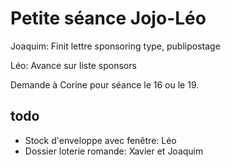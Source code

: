 # Petite séance Jojo-Léo

Joaquim: Finit lettre sponsoring type, publipostage

Léo: Avance sur liste sponsors

Demande à Corine pour séance le 16 ou le 19.

## todo

* Stock d'enveloppe avec fenêtre: Léo
* Dossier loterie romande: Xavier et Joaquim

